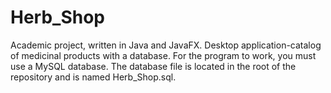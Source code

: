 # Herb_Shop
Academic project, written in Java and JavaFX. Desktop application-catalog of medicinal products with a database.
For the program to work, you must use a MySQL database. The database file is located in the root of the repository and is named Herb_Shop.sql.
